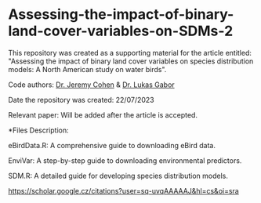 # Assessing-the-impact-of-binary-land-cover-variables-on-SDMs-2
This repository was created as a supporting material for the article entitled: "Assessing the impact of binary land cover variables on species distribution models: A North American study on water birds".

Code authors: [Dr. Jeremy Cohen](https://scholar.google.cz/citations?user=sq-uvqAAAAAJ&hl=cs&oi=sra) & [Dr. Lukas Gabor](https://scholar.google.cz/citations?user=pLQXY5wAAAAJ&hl=cs)

Date the repository was created: 22/07/2023

Relevant paper: Will be added after the article is accepted.

*Files Description:

eBirdData.R: A comprehensive guide to downloading eBird data.

EnviVar: A step-by-step guide to downloading environmental predictors.

SDM.R: A detailed guide for developing species distribution models.

https://scholar.google.cz/citations?user=sq-uvqAAAAAJ&hl=cs&oi=sra
